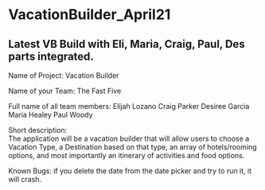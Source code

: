 # VacationBuilder_April21
Latest VB Build with Eli, Maria, Craig, Paul, Des parts integrated. 
------------------------------------------------------------------------
Name of Project: 
	Vacation Builder

Name of your Team: 
	The Fast Five

Full name of all team members: 
	Elijah Lozano
	Craig Parker
	Desiree Garcia
	Maria Healey
	Paul Woody

Short description:  
	The application will be a vacation builder that will allow users to choose a Vacation Type, a Destination based on that type, an array of hotels/rooming options, and most importantly an itinerary of activities and food options.

Known Bugs: 
	if you delete the date from the date picker and try to run it, it will crash.
